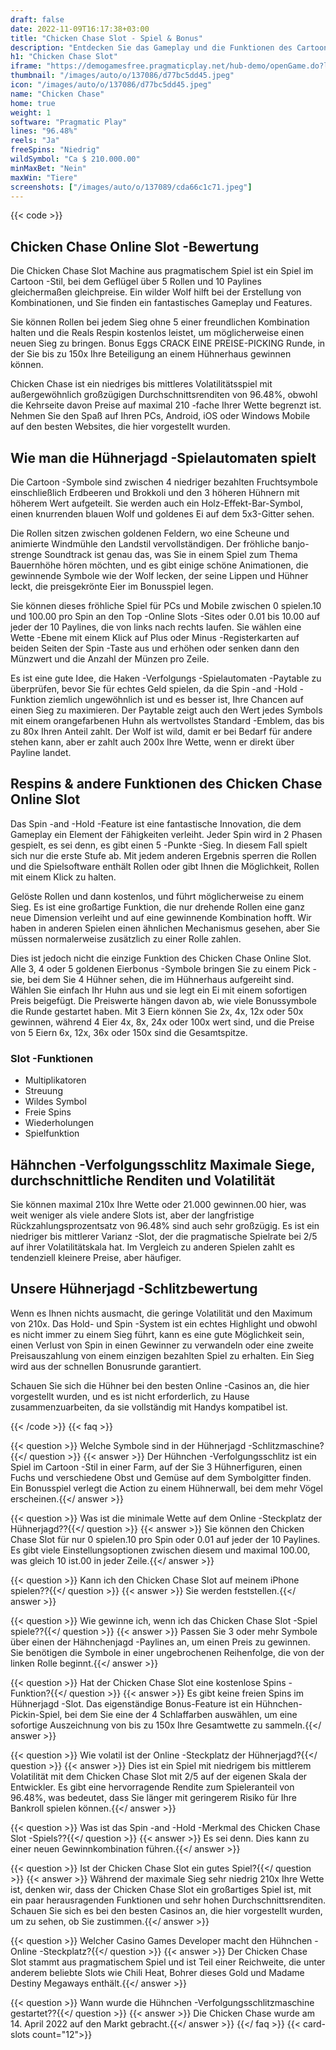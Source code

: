 ```yaml
---
draft: false
date: 2022-11-09T16:17:38+03:00
title: "Chicken Chase Slot - Spiel & Bonus"
description: "Entdecken Sie das Gameplay und die Funktionen des Cartoon Chicken Chase Online Slot in unserer vollständigen Rezension, wo wir auch zeigen, wo wir mit dem besten Casino -Bonus spielen können."
h1: "Chicken Chase Slot"
iframe: "https://demogamesfree.pragmaticplay.net/hub-demo/openGame.do?lang=en&cur=EUR&websiteUrl=https%3A%2F%2Fclienthub.pragmaticplay.com%2F&gcpif=2273&gameSymbol=vs10chkchase&jurisdiction=99&lobbyUrl=https://clienthub.pragmaticplay.com/slots/game-library/"
thumbnail: "/images/auto/o/137086/d77bc5dd45.jpeg"
icon: "/images/auto/o/137086/d77bc5dd45.jpeg"
name: "Chicken Chase"
home: true
weight: 1
software: "Pragmatic Play"
lines: "96.48%"
reels: "Ja"
freeSpins: "Niedrig"
wildSymbol: "Ca $ 210.000.00"
minMaxBet: "Nein"
maxWin: "Tiere"
screenshots: ["/images/auto/o/137089/cda66c1c71.jpeg"]
---
```


{{< code >}}<h2>Chicken Chase Online Slot -Bewertung</h2><p>Die Chicken Chase Slot Machine aus pragmatischem Spiel ist ein Spiel im Cartoon -Stil, bei dem Geflügel über 5 Rollen und 10 Paylines gleichermaßen gleichpreise. Ein wilder Wolf hilft bei der Erstellung von Kombinationen, und Sie finden ein fantastisches Gameplay und Features.</p><p>Sie können Rollen bei jedem Sieg ohne 5 einer freundlichen Kombination halten und die Reals Respin kostenlos leistet, um möglicherweise einen neuen Sieg zu bringen. Bonus Eggs CRACK EINE PREISE-PICKING Runde, in der Sie bis zu 150x Ihre Beteiligung an einem Hühnerhaus gewinnen können.</p><p>Chicken Chase ist ein niedriges bis mittleres Volatilitätsspiel mit außergewöhnlich großzügigen Durchschnittsrenditen von 96.48%, obwohl die Kehrseite davon Preise auf maximal 210 -fache Ihrer Wette begrenzt ist. Nehmen Sie den Spaß auf Ihren PCs, Android, iOS oder Windows Mobile auf den besten Websites, die hier vorgestellt wurden.</p><h2>Wie man die Hühnerjagd -Spielautomaten spielt</h2><p>Die Cartoon -Symbole sind zwischen 4 niedriger bezahlten Fruchtsymbole einschließlich Erdbeeren und Brokkoli und den 3 höheren Hühnern mit höherem Wert aufgeteilt. Sie werden auch ein Holz-Effekt-Bar-Symbol, einen knurrenden blauen Wolf und goldenes Ei auf dem 5x3-Gitter sehen.</p><p>Die Rollen sitzen zwischen goldenen Feldern, wo eine Scheune und animierte Windmühle den Landstil vervollständigen. Der fröhliche banjo-strenge Soundtrack ist genau das, was Sie in einem Spiel zum Thema Bauernhöhe hören möchten, und es gibt einige schöne Animationen, die gewinnende Symbole wie der Wolf lecken, der seine Lippen und Hühner leckt, die preisgekrönte Eier im Bonusspiel legen.</p><p>Sie können dieses fröhliche Spiel für PCs und Mobile zwischen 0 spielen.10 und 100.00 pro Spin an den Top -Online Slots -Sites oder 0.01 bis 10.00 auf jeder der 10 Paylines, die von links nach rechts laufen. Sie wählen eine Wette -Ebene mit einem Klick auf Plus oder Minus -Registerkarten auf beiden Seiten der Spin -Taste aus und erhöhen oder senken dann den Münzwert und die Anzahl der Münzen pro Zeile.</p><p>Es ist eine gute Idee, die Haken -Verfolgungs -Spielautomaten -Paytable zu überprüfen, bevor Sie für echtes Geld spielen, da die Spin -and -Hold -Funktion ziemlich ungewöhnlich ist und es besser ist, Ihre Chancen auf einen Sieg zu maximieren. Der Paytable zeigt auch den Wert jedes Symbols mit einem orangefarbenen Huhn als wertvollstes Standard -Emblem, das bis zu 80x Ihren Anteil zahlt. Der Wolf ist wild, damit er bei Bedarf für andere stehen kann, aber er zahlt auch 200x Ihre Wette, wenn er direkt über Payline landet.</p><h2>Respins & andere Funktionen des Chicken Chase Online Slot</h2><p>Das Spin -and -Hold -Feature ist eine fantastische Innovation, die dem Gameplay ein Element der Fähigkeiten verleiht. Jeder Spin wird in 2 Phasen gespielt, es sei denn, es gibt einen 5 -Punkte -Sieg. In diesem Fall spielt sich nur die erste Stufe ab. Mit jedem anderen Ergebnis sperren die Rollen und die Spielsoftware enthält Rollen oder gibt Ihnen die Möglichkeit, Rollen mit einem Klick zu halten.</p><p>Gelöste Rollen und dann kostenlos, und führt möglicherweise zu einem Sieg. Es ist eine großartige Funktion, die nur drehende Rollen eine ganz neue Dimension verleiht und auf eine gewinnende Kombination hofft. Wir haben in anderen Spielen einen ähnlichen Mechanismus gesehen, aber Sie müssen normalerweise zusätzlich zu einer Rolle zahlen.</p><p>Dies ist jedoch nicht die einzige Funktion des Chicken Chase Online Slot. Alle 3, 4 oder 5 goldenen Eierbonus -Symbole bringen Sie zu einem Pick -sie, bei dem Sie 4 Hühner sehen, die im Hühnerhaus aufgereiht sind. Wählen Sie einfach Ihr Huhn aus und sie legt ein Ei mit einem sofortigen Preis beigefügt. Die Preiswerte hängen davon ab, wie viele Bonussymbole die Runde gestartet haben. Mit 3 Eiern können Sie 2x, 4x, 12x oder 50x gewinnen, während 4 Eier 4x, 8x, 24x oder 100x wert sind, und die Preise von 5 Eiern 6x, 12x, 36x oder 150x sind die Gesamtspitze.</p><h3>
Slot -Funktionen</h3><ul>
<li></span>
Multiplikatoren</li>
<li></span>
Streuung</li>
<li></span>
Wildes Symbol</li>
<li></span>
Freie Spins</li>
<li></span>
Wiederholungen</li>
<li></span>
Spielfunktion</li></ul><h2>Hähnchen -Verfolgungsschlitz Maximale Siege, durchschnittliche Renditen und Volatilität</h2><p>Sie können maximal 210x Ihre Wette oder 21.000 gewinnen.00 hier, was weit weniger als viele andere Slots ist, aber der langfristige Rückzahlungsprozentsatz von 96.48% sind auch sehr großzügig. Es ist ein niedriger bis mittlerer Varianz -Slot, der die pragmatische Spielrate bei 2/5 auf ihrer Volatilitätskala hat. Im Vergleich zu anderen Spielen zahlt es tendenziell kleinere Preise, aber häufiger.</p><h2>Unsere Hühnerjagd -Schlitzbewertung</h2><p>Wenn es Ihnen nichts ausmacht, die geringe Volatilität und den Maximum von 210x. Das Hold- und Spin -System ist ein echtes Highlight und obwohl es nicht immer zu einem Sieg führt, kann es eine gute Möglichkeit sein, einen Verlust von Spin in einen Gewinner zu verwandeln oder eine zweite Preisauszahlung von einem einzigen bezahlten Spiel zu erhalten. Ein Sieg wird aus der schnellen Bonusrunde garantiert.</p><p>Schauen Sie sich die Hühner bei den besten Online -Casinos an, die hier vorgestellt wurden, und es ist nicht erforderlich, zu Hause zusammenzuarbeiten, da sie vollständig mit Handys kompatibel ist.</p>
{{< /code >}}
{{< faq >}}

{{< question >}} Welche Symbole sind in der Hühnerjagd -Schlitzmaschine?{{</ question >}}
{{< answer >}} Der Hühnchen -Verfolgungsschlitz ist ein Spiel im Cartoon -Stil in einer Farm, auf der Sie 3 Hühnerfiguren, einen Fuchs und verschiedene Obst und Gemüse auf dem Symbolgitter finden. Ein Bonusspiel verlegt die Action zu einem Hühnerwall, bei dem mehr Vögel erscheinen.{{</ answer >}}

{{< question >}} Was ist die minimale Wette auf dem Online -Steckplatz der Hühnerjagd??{{</ question >}}
{{< answer >}} Sie können den Chicken Chase Slot für nur 0 spielen.10 pro Spin oder 0.01 auf jeder der 10 Paylines. Es gibt viele Einstellungsoptionen zwischen diesem und maximal 100.00, was gleich 10 ist.00 in jeder Zeile.{{</ answer >}}

{{< question >}} Kann ich den Chicken Chase Slot auf meinem iPhone spielen??{{</ question >}}
{{< answer >}} Sie werden feststellen.{{</ answer >}}

{{< question >}} Wie gewinne ich, wenn ich das Chicken Chase Slot -Spiel spiele??{{</ question >}}
{{< answer >}} Passen Sie 3 oder mehr Symbole über einen der Hähnchenjagd -Paylines an, um einen Preis zu gewinnen. Sie benötigen die Symbole in einer ungebrochenen Reihenfolge, die von der linken Rolle beginnt.{{</ answer >}}

{{< question >}} Hat der Chicken Chase Slot eine kostenlose Spins -Funktion?{{</ question >}}
{{< answer >}} Es gibt keine freien Spins im Hühnerjagd -Slot. Das eigenständige Bonus-Feature ist ein Hühnchen-Pickin-Spiel, bei dem Sie eine der 4 Schlaffarben auswählen, um eine sofortige Auszeichnung von bis zu 150x Ihre Gesamtwette zu sammeln.{{</ answer >}}

{{< question >}} Wie volatil ist der Online -Steckplatz der Hühnerjagd?{{</ question >}}
{{< answer >}} Dies ist ein Spiel mit niedrigem bis mittlerem Volatilität mit dem Chicken Chase Slot mit 2/5 auf der eigenen Skala der Entwickler. Es gibt eine hervorragende Rendite zum Spieleranteil von 96.48%, was bedeutet, dass Sie länger mit geringerem Risiko für Ihre Bankroll spielen können.{{</ answer >}}

{{< question >}} Was ist das Spin -and -Hold -Merkmal des Chicken Chase Slot -Spiels??{{</ question >}}
{{< answer >}} Es sei denn. Dies kann zu einer neuen Gewinnkombination führen.{{</ answer >}}

{{< question >}} Ist der Chicken Chase Slot ein gutes Spiel?{{</ question >}}
{{< answer >}} Während der maximale Sieg sehr niedrig 210x Ihre Wette ist, denken wir, dass der Chicken Chase Slot ein großartiges Spiel ist, mit ein paar herausragenden Funktionen und sehr hohen Durchschnittsrenditen. Schauen Sie sich es bei den besten Casinos an, die hier vorgestellt wurden, um zu sehen, ob Sie zustimmen.{{</ answer >}}

{{< question >}} Welcher Casino Games Developer macht den Hühnchen -Online -Steckplatz?{{</ question >}}
{{< answer >}} Der Chicken Chase Slot stammt aus pragmatischem Spiel und ist Teil einer Reichweite, die unter anderem beliebte Slots wie Chili Heat, Bohrer dieses Gold und Madame Destiny Megaways enthält.{{</ answer >}}

{{< question >}} Wann wurde die Hühnchen -Verfolgungsschlitzmaschine gestartet??{{</ question >}}
{{< answer >}} Die Chicken Chase wurde am 14. April 2022 auf den Markt gebracht.{{</ answer >}}
{{</ faq >}}
{{< card-slots count="12">}}